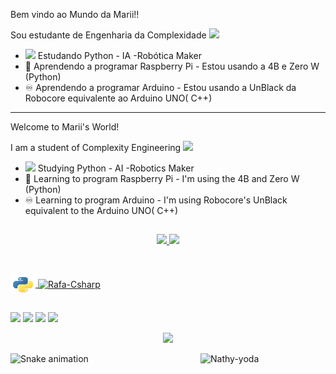 Bem vindo ao Mundo da Marii!!

Sou estudante de Engenharia da Complexidade  <img height="20em" src="https://icongr.am/octicons/hubot.svg?size=128&color=bc4eca">

- <img height="20em" src="https://icongr.am/fontawesome/android.svg?size=128&color=ffffff"/> Estudando Python - IA -Robótica Maker
- 🍒 Aprendendo a programar Raspberry Pi - Estou usando a 4B e Zero W (Python)
- ♾ Aprendendo a programar Arduino - Estou usando a UnBlack da Robocore equivalente ao Arduino UNO( C++)

_________________________

Welcome to Marii's World!  

I am a student of Complexity Engineering   <img height="20em" src="https://icongr.am/octicons/hubot.svg?size=128&color=bc4eca">

 - <img height="20em" src="https://icongr.am/fontawesome/android.svg?size=128&color=ffffff"/> Studying Python - AI -Robotics Maker
- 🍒 Learning to program Raspberry Pi - I'm using the 4B and Zero W (Python)
- ♾ Learning to program Arduino - I'm using Robocore's UnBlack equivalent to the Arduino UNO( C++)
 

##

<div align="center"> <a href="https://github.com/mamarianaoliveira"> 
<img height="150em" src="https://github-readme-stats.vercel.app/api?username=mamarianaoliveira&show_icons=true&theme=dracula&include_all_commits=true&count_private=true"/>  
 <img height="150em" src="https://github-readme-stats.vercel.app/api/top-langs/?username=mamarianaoliveira&layout=compact&langs_count=7&theme=dracula" />
 
 </div>
 
  ##
  
  <div style="display: inline_block"><br>
    <img align="center" alt="Rafa-Python" height="30" width="40" src="https://raw.githubusercontent.com/devicons/devicon/master/icons/python/python-original.svg">
  <img align="center" alt="Rafa-Csharp" height="30" width="40" src="https://icongr.am/devicon/cplusplus-original.svg?size=128&color=currentColor">
    
   
   
   </div>
  
  
  ##
  
<div>

  <a href="https://www.instagram.com/mamariana_cristina/" target="_blank"><img src="https://img.shields.io/badge/-Instagram-%23E4405F?style=for-the-badge&logo=instagram&logoColor=white" target="_blank"></a>
 	 <a href="https://discord.gg/3D6vXQxE" target="_blank"><img src="https://img.shields.io/badge/Discord-7289DA?style=for-the-badge&logo=discord&logoColor=white" target="_blank"></a> 
  <a href = "mailto:mari.unicap27@gmail.com"><img src="https://img.shields.io/badge/-Gmail-%23333?style=for-the-badge&logo=gmail&logoColor=white" target="_blank"></a>
  <a href="https://www.linkedin.com/in/mariana-oliveira-b84a49211" target="_blank"><img src="https://img.shields.io/badge/-LinkedIn-%230077B5?style=for-the-badge&logo=linkedin&logoColor=white" target="_blank"></a>    <a href="https://picasion.com/">
 <p align='center'>
  <a href="#"><img src="https://badges.pufler.dev/visits/mamarianaoliveira/mamarianaoliveira"></a>
</p>
 <img src="https://i.picasion.com/pic91/f1dd9d0c5e39f732d1a0dd85d5802151.gif" height="200" width="200" align="right" alt="Nathy-yoda" />
 
 
 ![Snake animation](https://github.com/mamarianaoliveira/mamarianaoliveira/blob/output/github-contribution-grid-snake.svg)
 
</div>
 
 

 

 

